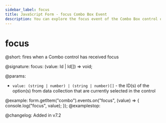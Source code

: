 ```yaml
---
sidebar_label: focus
title: JavaScript Form - focus Combo Box Event 
description: You can explore the focus event of the Combo Box control of Form in the documentation of the DHTMLX JavaScript UI library. Browse developer guides and API reference, try out code examples and live demos, and download a free 30-day evaluation version of DHTMLX Suite.
---
```


# focus

@short: fires when a Combo control has received focus

@signature: focus: (value: Id | Id[]) => void;

@params:
- `value: (string | number) | (string | number)[]` - the ID(s) of the option(s) from data collection that are currently selected in the control

@example:
form.getItem("combo").events.on("focus", (value) => {
    console.log("focus", value);
});
@examplestop:

@changelog: Added in v7.2
